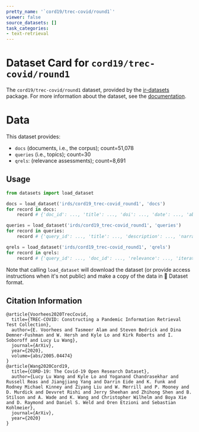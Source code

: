 ```yaml
---
pretty_name: '`cord19/trec-covid/round1`'
viewer: false
source_datasets: []
task_categories:
- text-retrieval
---
```


# Dataset Card for `cord19/trec-covid/round1`

The `cord19/trec-covid/round1` dataset, provided by the [ir-datasets](https://ir-datasets.com/) package.
For more information about the dataset, see the [documentation](https://ir-datasets.com/cord19#cord19/trec-covid/round1).

# Data

This dataset provides:
 - `docs` (documents, i.e., the corpus); count=51,078
 - `queries` (i.e., topics); count=30
 - `qrels`: (relevance assessments); count=8,691


## Usage

```python
from datasets import load_dataset

docs = load_dataset('irds/cord19_trec-covid_round1', 'docs')
for record in docs:
    record # {'doc_id': ..., 'title': ..., 'doi': ..., 'date': ..., 'abstract': ...}

queries = load_dataset('irds/cord19_trec-covid_round1', 'queries')
for record in queries:
    record # {'query_id': ..., 'title': ..., 'description': ..., 'narrative': ...}

qrels = load_dataset('irds/cord19_trec-covid_round1', 'qrels')
for record in qrels:
    record # {'query_id': ..., 'doc_id': ..., 'relevance': ..., 'iteration': ...}

```

Note that calling `load_dataset` will download the dataset (or provide access instructions when it's not public) and make a copy of the
data in 🤗 Dataset format.

## Citation Information

```
@article{Voorhees2020TrecCovid,
  title={TREC-COVID: Constructing a Pandemic Information Retrieval Test Collection},
  author={E. Voorhees and Tasmeer Alam and Steven Bedrick and Dina Demner-Fushman and W. Hersh and Kyle Lo and Kirk Roberts and I. Soboroff and Lucy Lu Wang},
  journal={ArXiv},
  year={2020},
  volume={abs/2005.04474}
}
@article{Wang2020Cord19,
  title={CORD-19: The Covid-19 Open Research Dataset},
  author={Lucy Lu Wang and Kyle Lo and Yoganand Chandrasekhar and Russell Reas and Jiangjiang Yang and Darrin Eide and K. Funk and Rodney Michael Kinney and Ziyang Liu and W. Merrill and P. Mooney and D. Murdick and Devvret Rishi and Jerry Sheehan and Zhihong Shen and B. Stilson and A. Wade and K. Wang and Christopher Wilhelm and Boya Xie and D. Raymond and Daniel S. Weld and Oren Etzioni and Sebastian Kohlmeier},
  journal={ArXiv},
  year={2020}
}
```
